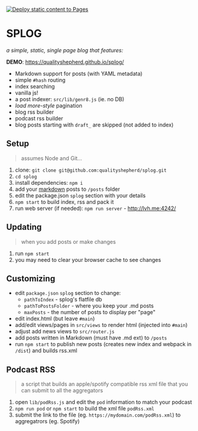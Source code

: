 [![Deploy static content to Pages](https://github.com/qualityshepherd/splog/actions/workflows/deploy2pages.yml/badge.svg)](https://github.com/qualityshepherd/splog/actions/workflows/deploy2pages.yml)

# SPLOG
_a simple, static, single page blog that features:_

**DEMO**: https://qualityshepherd.github.io/splog/

- Markdown support for posts (with YAML metadata)
- simple `#hash` routing
- index searching
- vanilla js!
- a post indexer: `src/lib/genr8.js` (ie. no DB)
- _load more-style_ pagination
- blog rss builder
- podcast rss builder
- blog posts starting with `draft_` are skipped (not added to index)

## Setup
> assumes Node and Git...
1. clone: `git clone git@github.com:qualityshepherd/splog.git`
1. `cd splog`
1. install dependencies: `npm i`
1. add your [markdown](https://guides.github.com/features/mastering-markdown/) posts to `/posts` folder
1. edit the package.json `splog` section with your details
1. `npm start` to build index, rss and pack it
1. run web server (if needed): `npm run server` - http://lvh.me:4242/

## Updating
> when you add posts or make changes
1. run `npm start`
1. you may need to clear your browser cache to see changes

## Customizing
- edit `package.json` `splog` section to change:
  - `pathToIndex` - splog's flatfile db
  - `pathToPostsFolder` - where you keep your .md posts
  - `maxPosts` - the number of posts to display per "page"
- edit index.html (but leave `#main`)
- add/edit views/pages in `src/views` to render html (injected into `#main`)
- adjust add news views to `src/router.js`
- add posts written in Markdown (must have .md ext) to `/posts`
- run `npm start` to publish new posts (creates new index and webpack in `/dist`) and builds rss.xml

## Podcast RSS
> a script that builds an apple/spotify compatible rss xml file that you can submit to all the aggregators
1. open `lib/podRss.js` and edit the `pod` information to match your podcast
2. `npm run pod` or `npm start` to build the xml file `podRss.xml`
3. submit the link to the file (eg. `https://mydomain.com/podRss.xml`) to aggregatrors (eg. Spotify)
